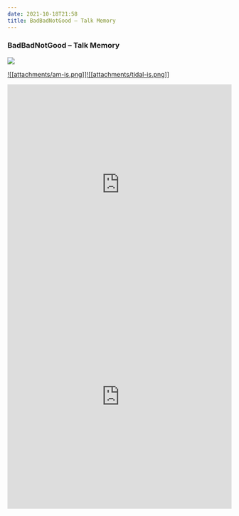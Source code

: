 ```yaml
---
date: 2021-10-18T21:58
title: BadBadNotGood – Talk Memory
---
```

### BadBadNotGood – Talk Memory
[![](https://img.discogs.com/2OJ1-uhjZPlKUfJ0RgXxvbXLZG8=/fit-in/600x600/filters:strip_icc():format(jpeg):mode_rgb():quality(90)/discogs-images/R-20549605-1633946390-9991.jpeg.jpg)][1] 

[1]: https://www.discogs.com/release/20549605
[2]: https://music.apple.com/us/album/1573107489
[3]: https://listen.tidal.com/album/198114431

[![[attachments/am-is.png]]][2][![[attachments/tidal-is.png]]][3]

<iframe allow="autoplay *; encrypted-media *; fullscreen *" frameborder="0" height="450" style="width:100%;max-width:660px;overflow:hidden;background:transparent;" sandbox="allow-forms allow-popups allow-same-origin allow-scripts allow-storage-access-by-user-activation allow-top-navigation-by-user-activation" src="https://embed.music.apple.com/us/album/turn-blue/1573107489"></iframe>
<div style="position: relative; padding-bottom: 100%; height: 0; overflow: hidden; max-width: 100%;"><iframe src="https://embed.tidal.com/albums/198114431?layout=gridify" frameborder= "0" allowfullscreen style="position: absolute; top: 0; left: 0; width: 100%; height: 1px; min-height: 100%; margin: 0 auto;"></iframe></div>